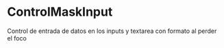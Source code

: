 # ControlMaskInput
Control de entrada de datos en los inputs y textarea con formato al perder el foco
